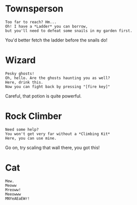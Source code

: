 # Townsperson
	Too far to reach? Hm...
	Oh! I have a *Ladder* you can borrow, 
	but you'll need to defeat some snails in my garden first.

You'd better fetch the ladder before the snails do!

# Wizard
	Pesky ghosts!
	Oh, hello. Are the ghosts haunting you as well?
	Here, drink this.
	Now you can fight back by pressing "[fire key]"

Careful, that potion is quite powerful.

# Rock Climber
	Need some help?
	You won't get very far without a *Climbing Kit*
	Here, you can use mine.

Go on, try scaling that wall there, you got this!


# Cat
	Mew.
	Meoww
	Mreoww!
	Meeowww
	MNYeAEaEWr!




